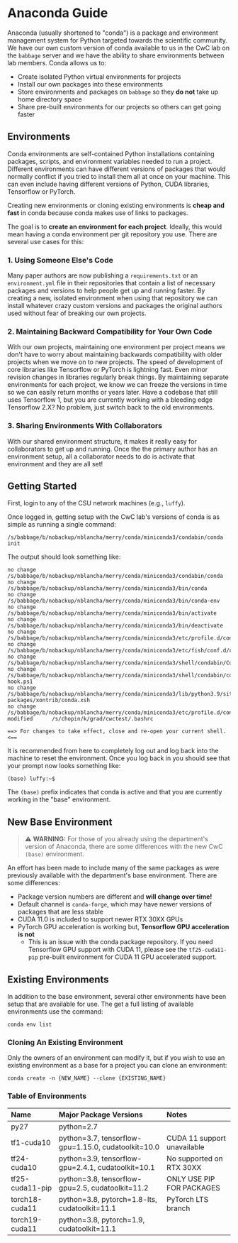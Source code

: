# Anaconda Guide

Anaconda (usually shortened to "conda") is a package and environment management system for Python targeted towards the scientific community. We have our own custom version of conda available to us in the CwC lab on the `babbage` server and we have the ability to share environments between lab members. Conda allows us to:

- Create isolated Python virtual environments for projects
- Install our own packages into these environments
- Store environments and packages on `babbage` so they **do not** take up home directory space
- Share pre-built environments for our projects so others can get going faster

## Environments

Conda environments are self-contained Python installations containing packages, scripts, and environment variables needed to run a project. Different environments can have different versions of packages that would normally conflict if you tried to install them all at once on your machine. This can even include having different versions of Python, CUDA libraries, Tensorflow or PyTorch.

Creating new environments or cloning existing environments is **cheap and fast** in conda because conda makes use of links to packages.

The goal is to **create an environment for each project**. Ideally, this would mean having a conda environment per git repository you use. There are several use cases for this:

### 1. Using Someone Else's Code

Many paper authors are now publishing a `requirements.txt` or an `environment.yml` file in their repositories that contain a list of necessary packages and versions to help people get up and running faster. By creating a new, isolated environment when using that repository we can install whatever crazy custom versions and packages the original authors used without fear of breaking our own projects.

### 2. Maintaining Backward Compatibility for Your Own Code

With our own projects, maintaining one environment per project means we don't have to worry about maintaining backwards compatibility with older projects when we move on to new projects. The speed of development of core libraries like Tensorflow or PyTorch is lightning fast. Even minor revision changes in libraries regularly break things. By maintaining separate environments for each project, we know we can freeze the versions in time so we can easily return months or years later. Have a codebase that still uses Tensorflow 1, but you are currently working with a bleeding edge Tensorflow 2.X? No problem, just switch back to the old environments.

### 3. Sharing Environments With Collaborators

With our shared environment structure, it makes it really easy for collaborators to get up and running. Once the the primary author has an environment setup, all a collaborator needs to do is activate that environment and they are all set!

## Getting Started

First, login to any of the CSU network machines (e.g., `luffy`).

Once logged in, getting setup with the CwC lab's versions of conda is as simple as running a single command:

```
/s/babbage/b/nobackup/nblancha/merry/conda/miniconda3/condabin/conda init
```

The output should look something like:

```
no change     /s/babbage/b/nobackup/nblancha/merry/conda/miniconda3/condabin/conda
no change     /s/babbage/b/nobackup/nblancha/merry/conda/miniconda3/bin/conda
no change     /s/babbage/b/nobackup/nblancha/merry/conda/miniconda3/bin/conda-env
no change     /s/babbage/b/nobackup/nblancha/merry/conda/miniconda3/bin/activate
no change     /s/babbage/b/nobackup/nblancha/merry/conda/miniconda3/bin/deactivate
no change     /s/babbage/b/nobackup/nblancha/merry/conda/miniconda3/etc/profile.d/conda.sh
no change     /s/babbage/b/nobackup/nblancha/merry/conda/miniconda3/etc/fish/conf.d/conda.fish
no change     /s/babbage/b/nobackup/nblancha/merry/conda/miniconda3/shell/condabin/Conda.psm1
no change     /s/babbage/b/nobackup/nblancha/merry/conda/miniconda3/shell/condabin/conda-hook.ps1
no change     /s/babbage/b/nobackup/nblancha/merry/conda/miniconda3/lib/python3.9/site-packages/xontrib/conda.xsh
no change     /s/babbage/b/nobackup/nblancha/merry/conda/miniconda3/etc/profile.d/conda.csh
modified      /s/chopin/k/grad/cwctest/.bashrc

==> For changes to take effect, close and re-open your current shell. <==
```

It is recommended from here to completely log out and log back into the machine to reset the environment. Once you log back in you should see that your prompt now looks something like:

```
(base) luffy:~$
```

The `(base)` prefix indicates that conda is active and that you are currently working in the "base" environment.

## New Base Environment

> :warning: **WARNING:** For those of you already using the department's version of Anaconda, there are some differences with the new CwC `(base)` environment. 

An effort has been made to include many of the same packages as were previously available with the department's base environment. There are some differences:

- Package version numbers are different and **will change over time!**
- Default channel is `conda-forge`, which may have newer versions of packages that are less stable
- CUDA 11.0 is included to support newer RTX 30XX GPUs
- PyTorch GPU acceleration is working but, **Tensorflow GPU acceleration is not**
  - This is an issue with the conda package repository. If you need Tensorflow GPU support with CUDA 11, please see the `tf25-cuda11-pip` pre-built environment for CUDA 11 GPU accelerated support.

## Existing Environments

In addition to the base environment, several other environments have been setup that are available for use. The get a full listing of available environments use the command:

```
conda env list
```

### Cloning An Existing Environment

Only the owners of an environment can modify it, but if you wish to use an existing environment as a base for a project you can clone an environment:

```
conda create -n {NEW_NAME} --clone {EXISTING_NAME}
```

### Table of Environments

Name|Major Package Versions|Notes
:---|:---|:---
py27|python=2.7|
tf1-cuda10|python=3.7, tensorflow-gpu=1.15.0, cudatoolkit=10.0|CUDA 11 support unavailable
tf24-cuda10|python=3.9, tensorflow-gpu=2.4.1, cudatoolkit=10.1|No supported on RTX 30XX
tf25-cuda11-pip|python=3.8, tensorflow-gpu=2.5, cudatoolkit=11.2|ONLY USE PIP FOR PACKAGES
torch18-cuda11|python=3.8, pytorch=1.8-lts, cudatoolkit=11.1|PyTorch LTS branch
torch19-cuda11|python=3.8, pytorch=1.9, cudatoolkit=11.1|
